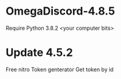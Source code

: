 # OmegaDiscord-4.8.5
Require Python 3.8.2 &lt;your computer bits>

# Update 4.5.2
Free nitro
Token genterator
Get token by id

